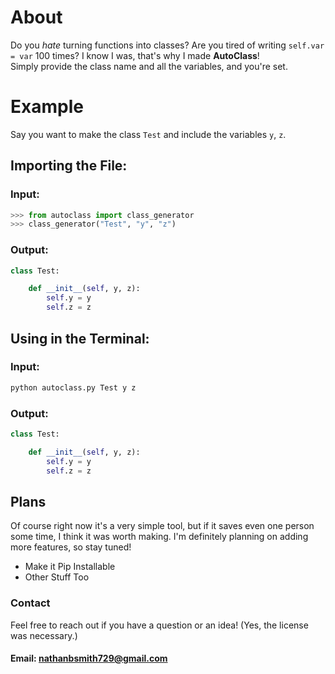 # About

Do you *hate* turning functions into classes? Are you tired of writing `self.var = var` 100 times?
I know I was, that's why I made **AutoClass**!  
Simply provide the class name and all the variables, and you're set.

# Example

Say you want to make the class `Test` and include the variables `y`, `z`.

  ## Importing the File:

  ### Input:
  ```python
  >>> from autoclass import class_generator
  >>> class_generator("Test", "y", "z")
  ```
  ### Output:
  ```python
  class Test:

      def __init__(self, y, z):
          self.y = y
          self.z = z
  ```

  ## Using in the Terminal:

  ### Input:
  ```bash
  python autoclass.py Test y z
  ```
  ### Output:
  ```python
  class Test:

      def __init__(self, y, z):
          self.y = y
          self.z = z
  ```

## Plans
Of course right now it's a very simple tool, but if it saves even one person some time, I think it was worth making. 
I'm definitely planning on adding more features, so stay tuned!
- Make it Pip Installable
- Other Stuff Too
### Contact
Feel free to reach out if you have a question or an idea!
(Yes, the license was necessary.)
#### Email: nathanbsmith729@gmail.com
